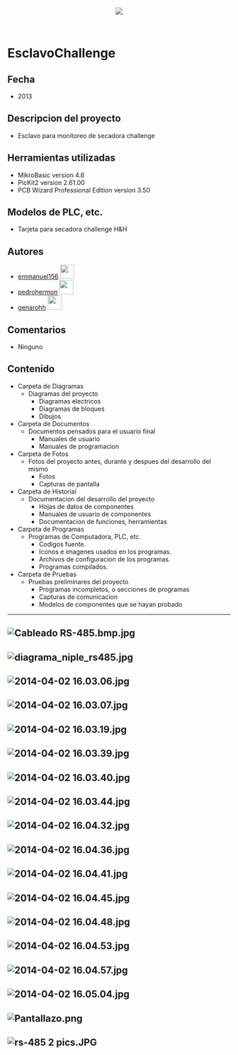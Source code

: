 <br/>
<p align="center">
  <img src="https://avatars2.githubusercontent.com/u/15052789?v=3&s=200">
</p>
<br/>

# EsclavoChallenge

## Fecha
* 2013

## Descripcion del proyecto
* Esclavo para monitoreo de secadora challenge

## Herramientas utilizadas
* MikroBasic version 4.6
* PicKit2 version 2.61.00
* PCB Wizard Professional Edition version 3.50
	
## Modelos de PLC, etc.
* Tarjeta para secadora challenge H&H

## Autores
* <a href="http://www.github.com/emmanuel156">emmanuel156</a> <img src="https://avatars0.githubusercontent.com/u/15036095?v=3" height="32" width="32">
* <a href="http://www.github.com/pedrohermon">pedrohermon</a> <img src="https://avatars0.githubusercontent.com/u/15159556?v=3" height="32" width="32">
* <a href="http://www.github.com/genarohh">genarohh</a> <img src="https://avatars3.githubusercontent.com/u/15147561?v=3" height="32" width="32">

## Comentarios
* Ninguno

## Contenido
* Carpeta de Diagramas
	* Diagramas del proyecto
		* Diagramas electricos
		* Diagramas de bloques
		* Dibujos
* Carpeta de Documentos
	* Documentos pensados para el usuario final
		* Manuales de usuario
		* Manuales de programacion
* Carpeta de Fotos
	* Fotos del proyecto antes, durante y despues del desarrollo del mismo
		* Fotos
		* Capturas de pantalla
* Carpeta de Historial
	* Documentacion del desarrollo del proyecto
		* Hojas de datos de componentes
		* Manuales de usuario de componentes
		* Documentacion de funciones, herramientas
* Carpeta de Programas
	* Programas de Computadora, PLC, etc. 
		* Codigos fuente.
		* Iconos e imagenes usados en los programas.
		* Archivos de configuracion de los programas.
		* Programas compilados.
* Carpeta de Pruebas
	* Pruebas preliminares del proyecto
		* Programas incompletos, o secciones de programas
		* Capturas de comunicacion
		* Modelos de componentes que se hayan probado

---
![Cableado RS-485.bmp.jpg](/Diagramas/Cableado%20RS-485.bmp.jpg)
---
![diagrama_niple_rs485.jpg](/Diagramas/diagrama_niple_rs485.jpg)
---
![2014-04-02 16.03.06.jpg](/Fotos/2014-04-02%2016.03.06.jpg)
---
![2014-04-02 16.03.07.jpg](/Fotos/2014-04-02%2016.03.07.jpg)
---
![2014-04-02 16.03.19.jpg](/Fotos/2014-04-02%2016.03.19.jpg)
---
![2014-04-02 16.03.39.jpg](/Fotos/2014-04-02%2016.03.39.jpg)
---
![2014-04-02 16.03.40.jpg](/Fotos/2014-04-02%2016.03.40.jpg)
---
![2014-04-02 16.03.44.jpg](/Fotos/2014-04-02%2016.03.44.jpg)
---
![2014-04-02 16.04.32.jpg](/Fotos/2014-04-02%2016.04.32.jpg)
---
![2014-04-02 16.04.36.jpg](/Fotos/2014-04-02%2016.04.36.jpg)
---
![2014-04-02 16.04.41.jpg](/Fotos/2014-04-02%2016.04.41.jpg)
---
![2014-04-02 16.04.45.jpg](/Fotos/2014-04-02%2016.04.45.jpg)
---
![2014-04-02 16.04.48.jpg](/Fotos/2014-04-02%2016.04.48.jpg)
---
![2014-04-02 16.04.53.jpg](/Fotos/2014-04-02%2016.04.53.jpg)
---
![2014-04-02 16.04.57.jpg](/Fotos/2014-04-02%2016.04.57.jpg)
---
![2014-04-02 16.05.04.jpg](/Fotos/2014-04-02%2016.05.04.jpg)
---
![Pantallazo.png](/Fotos/Pantallazo.png)
---
![rs-485 2 pics.JPG](/Historial/rs-485%202%20pics.JPG)
---
